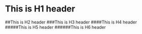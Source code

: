 # This is H1 header
##This is H2 header
###This is H3 header
####This is H4 header
#####This is H5 header
######This is H6 header
